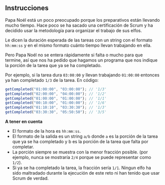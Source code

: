 ## Instrucciones

Papa Noél está un poco preocupado porque los preparativos están llevando mucho tiempo. Hace poco se ha sacado una certificación de Scrum y ha decidido usar la metodología para organizar el trabajo de sus elfos.

Le dicen la duración esperada de las tareas con un string con el formato `hh:mm:ss` y en el mismo formato cuánto tiempo llevan trabajando en ella.

Pero Papa Noél no se entera rápidamente si falta o mucho para que termine, así que nos ha pedido que hagamos un programa que nos indique la porción de la tarea que ya se ha completado.

Por ejemplo, si la tarea dura `03:00:00` y llevan trabajando `01:00:00` entonces ya han completado `1/3` de la tarea. En código:

```javascript
getCompleted("01:00:00", "03:00:00"); // '1/3'
getCompleted("02:00:00", "04:00:00"); // '1/2'
getCompleted("01:00:00", "01:00:00"); // '1/1'
getCompleted("00:10:00", "01:00:00"); // '1/6'
getCompleted("01:10:10", "03:30:30"); // '1/3'
getCompleted("03:30:30", "05:50:50"); // '3/5'
```

**A tener en cuenta**

- El formato de la hora es `hh:mm:ss`.
- El formato de la salida es un string `a/b` donde `a` es la porción de la tarea que ya se ha completado y b es la porción de la tarea que falta por completar.
- La porción siempre se muestra con la menor fracción posible. (por ejemplo, nunca se mostraría `2/4` porque se puede representar como `1/2`).
- Si ya se ha completado la tarea, la fracción sería `1/1`.
  Ningun elfo ha sido maltradado durante la ejecución de este reto ni han tenido que usar Scrum de verdad.
